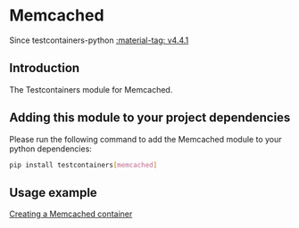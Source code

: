 # Memcached

Since testcontainers-python <a href="https://github.com/testcontainers/testcontainers-python/releases/tag/v4.4.1"><span class="tc-version">:material-tag: v4.4.1</span></a>

## Introduction

The Testcontainers module for Memcached.

## Adding this module to your project dependencies

Please run the following command to add the Memcached module to your python dependencies:

```bash
pip install testcontainers[memcached]
```

## Usage example

<!--codeinclude-->

[Creating a Memcached container](../../modules/memcached/example_basic.py)

<!--/codeinclude-->
